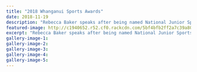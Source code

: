 ```yaml
---
title: "2018 Whanganui Sports Awards"
date: 2018-11-19
description: "Rebecca Baker speaks after being named National Junior Sportsperson of the Year..."
featured-image: http://c1940652.r52.cf0.rackcdn.com/5bf4bfb2ff2a7c39a8000b19/Rebecca-Baker-Nat-Jnr-Sportsperson-of-the-Year.jpg
excerpt: "Rebecca Baker speaks after being named National Junior Sportsperson of the Year."
gallery-image-1: 
gallery-image-2: 
gallery-image-3: 
gallery-image-4: 
gallery-image-5: 
---
```


